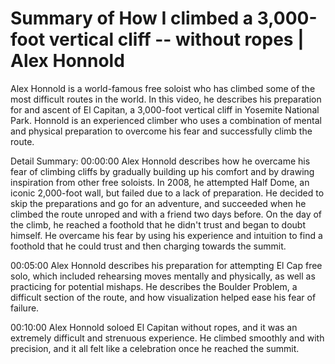 # Summary of How I climbed a 3,000-foot vertical cliff -- without ropes | Alex Honnold

Alex Honnold is a world-famous free soloist who has climbed some of the most difficult routes in the world. In this video, he describes his preparation for and ascent of El Capitan, a 3,000-foot vertical cliff in Yosemite National Park. Honnold is an experienced climber who uses a combination of mental and physical preparation to overcome his fear and successfully climb the route.

Detail Summary: 
00:00:00
Alex Honnold describes how he overcame his fear of climbing cliffs by gradually building up his comfort and by drawing inspiration from other free soloists. In 2008, he attempted Half Dome, an iconic 2,000-foot wall, but failed due to a lack of preparation. He decided to skip the preparations and go for an adventure, and succeeded when he climbed the route unroped and with a friend two days before. On the day of the climb, he reached a foothold that he didn't trust and began to doubt himself. He overcame his fear by using his experience and intuition to find a foothold that he could trust and then charging towards the summit.

00:05:00
Alex Honnold describes his preparation for attempting El Cap free solo, which included rehearsing moves mentally and physically, as well as practicing for potential mishaps. He describes the Boulder Problem, a difficult section of the route, and how visualization helped ease his fear of failure.

00:10:00
Alex Honnold soloed El Capitan without ropes, and it was an extremely difficult and strenuous experience. He climbed smoothly and with precision, and it all felt like a celebration once he reached the summit.

